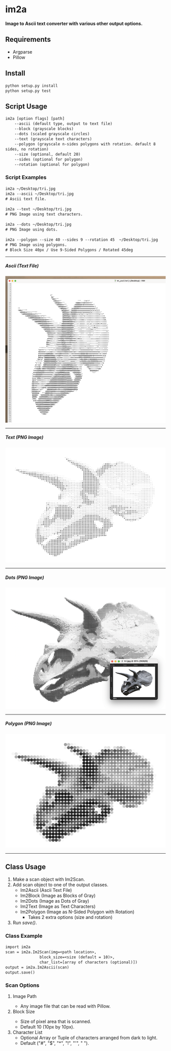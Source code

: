 # im2a
__Image to Ascii text converter with various other output options.__

## Requirements

- Argparse
- Pillow
## Install

```
python setup.py install
python setup.py test
```

## Script Usage

```
im2a [option flags] [path] 
    --ascii (default type, output to text file)
    --block (grayscale blocks)
    --dots (scaled grayscale circles)
    --text (grayscale text characters)
    --polygon (grayscale n-sides polygons with rotation. default 8 sides, no rotation)
    --size (optional, default 20)
    --sides (optional for polygon) 
    --rotation (optional for polygon)
```

### Script Examples

```
im2a ~/Desktop/tri.jpg
im2a --ascii ~/Desktop/tri.jpg
# Ascii text file.

im2a --text ~/Desktop/tri.jpg
# PNG Image using text characters.

im2a --dots ~/Desktop/tri.jpg
# PNG Image using dots.

im2a --polygon --size 40 --sides 9 --rotation 45  ~/Desktop/tri.jpg
# PNG Image using polygons.
# Block Size 40px / Use 9-Sided Polygons / Rotated 45deg
```
---

##### Ascii (Text File)

![im2a example 1](https://github.com/jaschon/im2a-py/blob/main/_screenshots/tri_ascii.png?raw=true)

---

##### Text (PNG Image)

![im2a example 2](https://github.com/jaschon/im2a-py/blob/main/_screenshots/tri_text.png?raw=true)


---

##### Dots (PNG Image)

![im2a example 3](https://github.com/jaschon/im2a-py/blob/main/_screenshots/tri_dots.png?raw=true)

---

##### Polygon (PNG Image)

![im2a example 4](https://github.com/jaschon/im2a-py/blob/main/_screenshots/tri_polygon.png?raw=true)

---

## Class Usage

1. Make a scan object with Im2Scan.
2. Add scan object to one of the output classes.
    * Im2Ascii (Ascii Text File)
    * Im2Block (Image as Blocks of Gray)
    * Im2Dots (Image as Dots of Gray)
    * Im2Text (Image as Text Characters)
    * Im2Polygon (Image as N-Sided Polygon with Rotation)
      * Takes 2 extra options (size and rotation)
3. Run _save()_.

### Class Example

```
import im2a
scan = im2a.Im2Scan(img=<path location>, 
               block_size=<size (default = 10)>, 
               char_list=[array of characters (optional)])
output = im2a.Im2Ascii(scan)
output.save()
```

### Scan Options

1. Image Path <String Path Location>
    * Any image file that can be read with Pillow.
2. Block Size <Int>
    * Size of pixel area that is scanned.
    * Default 10 (10px by 10px).
3. Character List
    * Optional Array or Tuple of characters arranged from dark to light.
    * Default ("#", "$", "*", "!", "'", " ").
    
    
    
    
